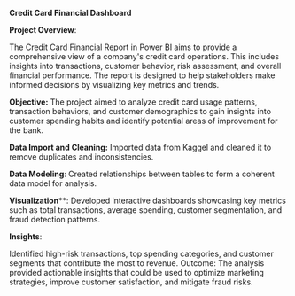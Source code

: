 **Credit Card Financial Dashboard**

**Project Overview**:

The Credit Card Financial Report in Power BI aims to provide a comprehensive view of a company's credit card operations. This includes insights into transactions, customer behavior, risk assessment, and overall financial performance. The report is designed to help stakeholders make informed decisions by visualizing key metrics and trends.

**Objective:** 
The project aimed to analyze credit card usage patterns, transaction behaviors, and customer demographics to gain insights into customer spending habits and identify potential areas of improvement for the bank.


**Data Import and Cleaning:** 
Imported data from Kaggel and cleaned it to remove duplicates and inconsistencies.

**Data Modeling**: 
Created relationships between tables to form a coherent data model for analysis.

**Visualization****: 
Developed interactive dashboards showcasing key metrics such as total transactions, average spending, customer segmentation, and fraud detection patterns.

**Insights**: 

Identified high-risk transactions, top spending categories, and customer segments that contribute the most to revenue.
Outcome: The analysis provided actionable insights that could be used to optimize marketing strategies, improve customer satisfaction, and mitigate fraud risks.

